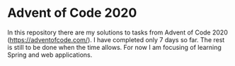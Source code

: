 # **Advent of Code 2020**

In this repository there are my solutions to tasks from Advent of Code 2020 (https://adventofcode.com/). 
I have completed only 7 days so far. The rest is still to be done when the time allows. For now I am focusing of learning Spring and web applications.
